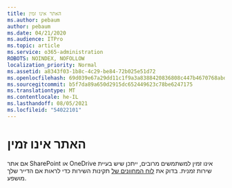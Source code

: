 ```yaml
---
title: האתר אינו זמין
ms.author: pebaum
author: pebaum
ms.date: 04/21/2020
ms.audience: ITPro
ms.topic: article
ms.service: o365-administration
ROBOTS: NOINDEX, NOFOLLOW
localization_priority: Normal
ms.assetid: a8343f03-1b8c-4c29-be84-72b025e51d72
ms.openlocfilehash: 69d039e67a29dd11c1f9a3a8388420836808c447b4670768abd3dae36d80f8a2
ms.sourcegitcommit: b5f7da89a650d2915dc652449623c78be6247175
ms.translationtype: MT
ms.contentlocale: he-IL
ms.lasthandoff: 08/05/2021
ms.locfileid: "54022101"
---
```

# <a name="site-is-not-available"></a>האתר אינו זמין

אם אתר SharePoint או OneDrive אינו זמין למשתמשים מרובים, ייתכן שיש בעיית שירות זמנית. בדוק את [לוח המחוונים של](https://admin.microsoft.com/AdminPortal/Home#/servicehealth) תקינות השירות כדי לראות אם הדייר שלך מושפע. 
  

